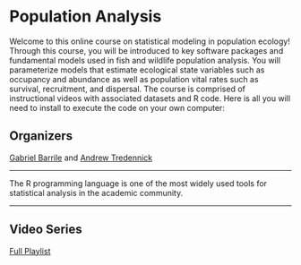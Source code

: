 
# Population Analysis 

Welcome to this online course on statistical modeling in population ecology! Through this course, you will be introduced to key software packages and fundamental models used in fish and wildlife population analysis. You will parameterize models that estimate ecological state variables such as occupancy and abundance as well as population vital rates such as survival, recruitment, and dispersal. The course is comprised of instructional videos with associated datasets and R code. Here is all you will need to install to execute the code on your own computer:


## Organizers
[Gabriel Barrile](http://wyocoopunit.org/people/gabe-barrile) and [Andrew Tredennick](http://atredennick.github.io/)

---
  
The R programming language is one of the most widely used tools for statistical analysis in the academic community.

---
  
## Video Series
[Full Playlist](https://www.youtube.com/watch?v=5ObFFRI2xoo&list=PLWGk3h2cQBvKeYyRk5lg_5KU9vLNHLC2U) 
  


